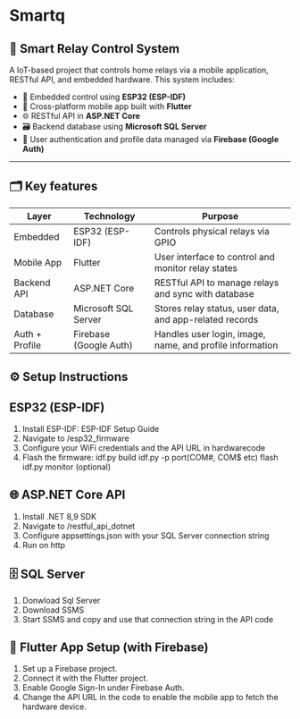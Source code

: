 # Smartq

## 🔧 Smart Relay Control System

A IoT-based project that controls home relays via a mobile application, RESTful API, and embedded hardware. This system includes:

- 🧠 Embedded control using **ESP32 (ESP-IDF)**
- 📱 Cross-platform mobile app built with **Flutter**
- 🌐 RESTful API in **ASP.NET Core**
- 🗃️ Backend database using **Microsoft SQL Server**
- 🔐 User authentication and profile data managed via **Firebase (Google Auth)**

---

## 🗂️ Key features
| Layer          | Technology             | Purpose                                                  |
| -------------- | ---------------------- | -------------------------------------------------------- |
| Embedded       | ESP32 (ESP-IDF)        | Controls physical relays via GPIO                        |
| Mobile App     | Flutter                | User interface to control and monitor relay states       |
| Backend API    | ASP.NET Core           | RESTful API to manage relays and sync with database      |
| Database       | Microsoft SQL Server   | Stores relay status, user data, and app-related records  |
| Auth + Profile | Firebase (Google Auth) | Handles user login, image, name, and profile information |


## ⚙️ Setup Instructions
## ESP32 (ESP-IDF)
1. Install ESP-IDF: ESP-IDF Setup Guide
2. Navigate to /esp32_firmware
3. Configure your WiFi credentials and the API URL in hardwarecode 
4. Flash the firmware:
idf.py build
idf.py -p port(COM#, COM$ etc) flash
idf.py monitor (optional)

## 🌐 ASP.NET Core API
1. Install .NET 8,9 SDK
2. Navigate to /restful_api_dotnet
3. Configure appsettings.json with your SQL Server connection string
4. Run on http

## 🗄️ SQL Server
1. Donwload Sql Server
2. Download SSMS
3. Start SSMS and copy and use that connection string in the API code

## 📱 Flutter App Setup (with Firebase)
1. Set up a Firebase project.
3. Connect it with the Flutter project.
2. Enable Google Sign-In under Firebase Auth.
3. Change the API URL in the code to enable the mobile app to fetch the hardware device.

